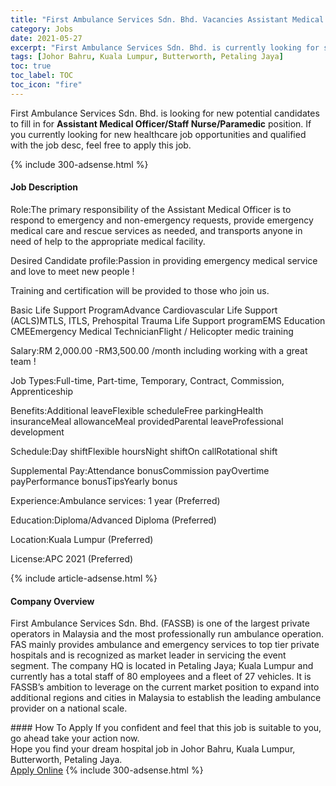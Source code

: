 ```yaml
---
title: "First Ambulance Services Sdn. Bhd. Vacancies Assistant Medical Officer/Staff Nurse/Paramedic" 
category: Jobs 
date: 2021-05-27 
excerpt: "First Ambulance Services Sdn. Bhd. is currently looking for suitable person to fill in the Assistant Medical Officer/Staff Nurse/Paramedic which positioned at Johor Bahru, Kuala Lumpur, Butterworth, Petaling Jaya" 
tags: [Johor Bahru, Kuala Lumpur, Butterworth, Petaling Jaya] 
toc: true 
toc_label: TOC 
toc_icon: "fire" 
--- 
```


<p>First Ambulance Services Sdn. Bhd. is looking for new potential candidates to fill in for <b>Assistant Medical Officer/Staff Nurse/Paramedic</b> position. If you currently looking for new healthcare job opportunities and qualified with the job desc, feel free to apply this job.
</p>{% include 300-adsense.html %} 
<div><div><h4>Job Description</h4></div><div><div><span><div><p>Role:The primary responsibility of the Assistant Medical Officer is to respond to emergency and non-emergency requests, provide emergency medical care and rescue services as needed, and transports anyone in need of help to the appropriate medical facility.</p><p>Desired Candidate profile:Passion in providing emergency medical service and love to meet new people !</p><p>Training and certification will be provided to those who join us.</p><p>Basic Life Support ProgramAdvance Cardiovascular Life Support (ACLS)MTLS, ITLS, Prehospital Trauma Life Support programEMS Education CMEEmergency Medical TechnicianFlight / Helicopter medic training</p><p>Salary:RM 2,000.00 -RM3,500.00 /month including working with a great team !</p><p>Job Types:Full-time, Part-time, Temporary, Contract, Commission, Apprenticeship</p><p>Benefits:Additional leaveFlexible scheduleFree parkingHealth insuranceMeal allowanceMeal providedParental leaveProfessional development</p><p>Schedule:Day shiftFlexible hoursNight shiftOn callRotational shift</p><p>Supplemental Pay:Attendance bonusCommission payOvertime payPerformance bonusTipsYearly bonus</p><p>Experience:Ambulance services: 1 year (Preferred)</p><p>Education:Diploma/Advanced Diploma (Preferred)</p><p>Location:Kuala Lumpur (Preferred)</p><p>License:APC 2021 (Preferred)</p></div></span></div></div></div> 
{% include article-adsense.html %} 
<div><div><h4>Company Overview</h4></div><div><div><span><div><p>First Ambulance Services Sdn. Bhd. (FASSB) is one of the largest private operators in Malaysia and the most professionally run ambulance operation. FAS mainly provides ambulance and emergency services to top tier private hospitals and is recognized as market leader in servicing the event segment. The company HQ is located in Petaling Jaya; Kuala Lumpur and currently has a total staff of 80 employees and a fleet of 27 vehicles. It is FASSB&#8217;s ambition to leverage on the current market position to expand into additional regions and cities in Malaysia to establish the leading ambulance provider on a national scale.</p></div></span></div></div></div> 
#### How To Apply 
If you confident and feel that this job is suitable to you, go ahead take your action now. <br/> 
Hope you find your dream hospital job in Johor Bahru, Kuala Lumpur, Butterworth, Petaling Jaya. <br/> 
<a href="https://www.jobstreet.com.my/en/job/assistant-medical-officer-staff-nurse-paramedic-4575078?jobId=jobstreet-my-job-4575078" class="btn btn--warning" target="_blank" rel="nofollow noopenner">Apply Online</a> 
{% include 300-adsense.html %} 